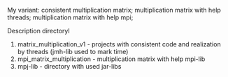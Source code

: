My variant:
consistent multiplication matrix;
multiplication matrix with help threads;
multiplication matrix with help mpi;

Description directoryl
1. matrix_multiplication_v1 - projects with consistent code and realization by threads (jmh-lib used to mark time)
2. mpi_matrix_multiplication - multiplication matrix with help mpi-lib
3. mpj-lib - directory with used jar-libs